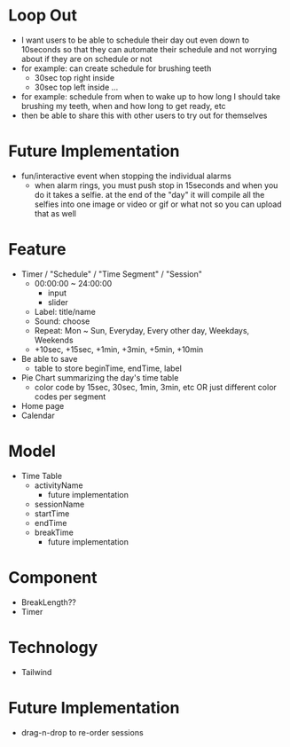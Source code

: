 # Loop Out
- I want users to be able to schedule their day out even down to 10seconds so that they can automate their schedule and not worrying about if they are on schedule or not
- for example: can create schedule for brushing teeth
    - 30sec top right inside
    - 30sec top left inside
    ...
- for example: schedule from when to wake up to how long I should take brushing my teeth, when and how long to get ready, etc
- then be able to share this with other users to try out for themselves

# Future Implementation
- fun/interactive event when stopping the individual alarms
    - when alarm rings, you must push stop in 15seconds and when you do it takes a selfie. at the end of the "day" it will compile all the selfies into one image or video or gif or what not so you can upload that as well

# Feature
- Timer / "Schedule" / "Time Segment" / "Session"
    - 00:00:00 ~ 24:00:00
        - input
        - slider
    - Label: title/name
    - Sound: choose
    - Repeat: Mon ~ Sun, Everyday, Every other day, Weekdays, Weekends
    - +10sec, +15sec, +1min, +3min, +5min, +10min
- Be able to save
    - table to store beginTime, endTime, label
- Pie Chart summarizing the day's time table
    - color code by 15sec, 30sec, 1min, 3min, etc
       OR
      just different color codes per segment
- Home page
- Calendar

# Model
- Time Table
    - activityName
        - future implementation
    - sessionName
    - startTime
    - endTime
    - breakTime
        - future implementation

# Component
- BreakLength??
- Timer

# Technology
- Tailwind

# Future Implementation
- drag-n-drop to re-order sessions